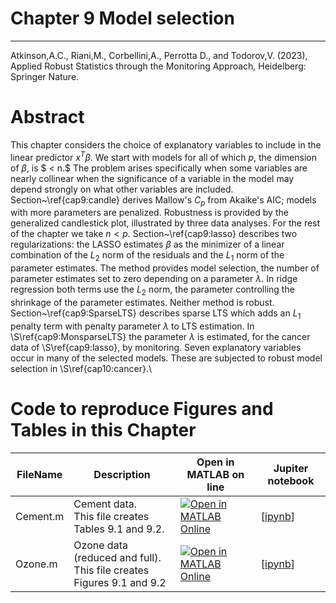 # Chapter 9 Model selection


---
Atkinson,A.C., Riani,M., Corbellini,A., Perrotta D., and Todorov,V. (2023), Applied Robust Statistics through the Monitoring Approach, Heidelberg: Springer Nature.

# Abstract
 This chapter considers the choice of explanatory variables to include in the linear predictor $x^T\beta$. We start with models for all of which $p$, the dimension of $\beta$, is $ < n.$ The problem arises specifically when some variables are nearly collinear when the significance of a variable in the model may depend strongly on what other  variables are included. Section~\ref{cap9:candle} derives Mallow's $C_p$  from Akaike's AIC; models with more parameters are penalized. Robustness is provided by the generalized candlestick plot, illustrated by three data analyses. For the rest of the chapter we take $n < p.$
Section~\ref{cap9:lasso} describes two regularizations: the LASSO estimates $\beta$ as the minimizer of a linear combination of the $L_2$ norm of the residuals and the $L_1$ norm of the parameter estimates. The method provides model selection, the number of parameter estimates set to zero depending on a  parameter $\lambda$. In ridge regression both terms use the $L_2$ norm, the parameter controlling the shrinkage of the parameter estimates. Neither method is robust. Section~\ref{cap9:SparseLTS}  describes sparse LTS which adds an $L_1$ penalty term with penalty parameter $\lambda$ to  LTS estimation. In \S\ref{cap9:MonsparseLTS} the parameter $\lambda$ is estimated, for the cancer data of \S\ref{cap9:lasso}, by monitoring. Seven explanatory variables occur in many of the selected models. These are subjected to robust model selection in \S\ref{cap10:cancer}.\\

# Code to reproduce Figures and Tables in this Chapter




| FileName | Description | Open in MATLAB on line | Jupiter notebook |  |---|---|---|---|  |Cement.m|Cement data.<br/> This file creates Tables 9.1 and 9.2.|[![Open in MATLAB Online](https://www.mathworks.com/images/responsive/global/open-in-matlab-online.svg)](https://matlab.mathworks.com/open/github/v1?repo=UniprJRC/FigMonitoringBook&file=cap9//Cement.m)| [[ipynb](Cement.ipynb)]|Ozone.m|Ozone data (reduced and full).<br/> This file creates Figures 9.1 and 9.2|[![Open in MATLAB Online](https://www.mathworks.com/images/responsive/global/open-in-matlab-online.svg)](https://matlab.mathworks.com/open/github/v1?repo=UniprJRC/FigMonitoringBook&file=cap9//Ozone.m)| [[ipynb](Ozone.ipynb)]